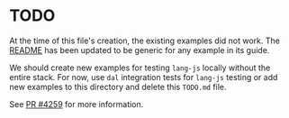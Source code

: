 # TODO

At the time of this file's creation, the existing examples did not work.
The [README](../README.md) has been updated to be generic for any example in its guide.

We should create new examples for testing `lang-js` locally without the entire stack.
For now, use `dal` integration tests for `lang-js` testing or add new examples to this directory and delete this `TODO.md` file.

See [PR #4259](https://github.com/systeminit/si/pull/4259) for more information.
